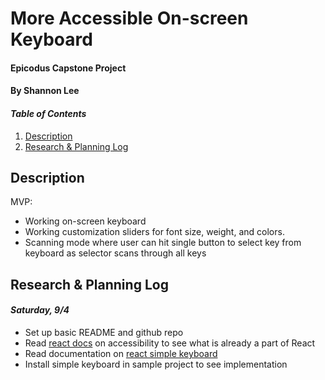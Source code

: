 # More Accessible On-screen Keyboard

#### Epicodus Capstone Project

#### By Shannon Lee

#### _Table of Contents_

1. [Description](#description)
2. [Research & Planning Log](#planning)

## Description <a id ="description"></a>

MVP:

- Working on-screen keyboard
- Working customization sliders for font size, weight, and colors.
- Scanning mode where user can hit single button to select key from keyboard as selector scans through all keys

## Research & Planning Log <a id ="planning"></a>

#### _Saturday, 9/4_

- Set up basic README and github repo
- Read [react docs](https://reactjs.org/docs/accessibility.html) on accessibility to see what is already a part of React
- Read documentation on [react simple keyboard](https://www.npmjs.com/package/react-simple-keyboard)
- Install simple keyboard in sample project to see implementation
